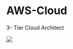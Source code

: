 # AWS-Cloud
3- Tier Cloud Architect

<img src="[(https://github.com/user-attachments/assets/f79a8923-6886-4a89-b004-42a16fae9d74)]">
